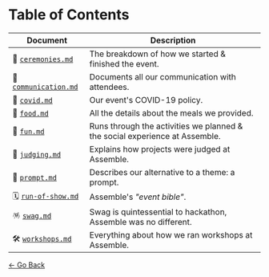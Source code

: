 # Table of Contents

| Document | Description |
| --- | --- |
| 👋 [`ceremonies.md`](ceremonies.md) | The breakdown of how we started & finished the event. | 
| 💌 [`communication.md`](communication.md) | Documents all our communication with attendees. | 
| 🦠 [`covid.md`](covid.md) | Our event's COVID-19 policy. | 
| 🌮 [`food.md`](food.md) | All the details about the meals we provided. | 
| 🥳 [`fun.md`](fun.md) | Runs through the activities we planned & the social experience at Assemble. | 
| 👏 [`judging.md`](judging.md) | Explains how projects were judged at Assemble. | 
| 🥠 [`prompt.md`](prompt.md) | Describes our alternative to a theme: a prompt. | 
| 🗓️ [`run-of-show.md`](run-of-show.md) | Assemble's _"event bible"_. | 
| 🪅 [`swag.md`](swag.md) | Swag is quintessential to hackathon, Assemble was no different. | 
| 🛠️ [`workshops.md`](workshops.md) | Everything about how we ran workshops at Assemble. | 

[← Go Back](/README.md)